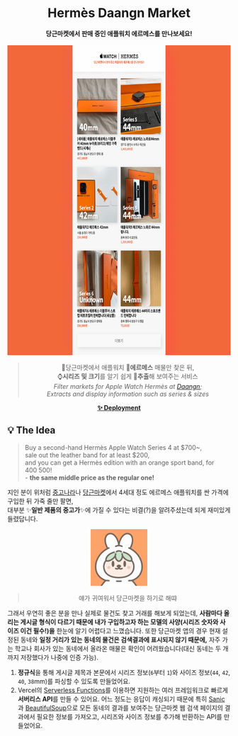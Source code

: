 <h1 align="center">
  Hermès Daangn Market
</h1>

<div align="center">
  <strong>
    당근마켓에서 판매 중인 애플워치 에르메스를 만나보세요!
  </strong>
  <br />
  <br />
  <a href="https://hermes-daangn.vercel.app/">
    <img src="./docs/images/preview.png" alt="Preview image of deployed application" height="700px" width="700px" />
  </a>
  <blockquote>
    🥕당근마켓에서 애플워치 🎠<strong>에르메스</strong> 매물만 찾은 뒤,<br />
    ⌚️<strong>시리즈 및 크기</strong>를 알기 쉽게 💉<strong>추출</strong>해 보여주는 서비스<br />
    <i>
      Filter markets for Apple Watch Hermès at <a href="https://www.daangn.com/">Daangn</a>;<br />
      Extracts and display information such as series & sizes
    </i>
  </blockquote>
</div>

<p align="center">
  <a href="https://hermes-daangn.vercel.app/">
    <strong>✨ Deployment</strong>
  </a>
</p>

## 💡 The Idea

> Buy a second-hand Hermès Apple Watch Series 4 at $700~,<br />
> sale out the leather band for at least $200,<br />
> and you can get a Hermès edition with an orange sport band, for $400~$500!
> <br />- **the same middle price as the regular one!**

지인 분이 위처럼 [중고나라](https://www.joongna.com/)나 [당근마켓](https://www.daangn.com/)에서 4세대 정도 에르메스 애플워치를 싼 가격에 구입한 뒤 가죽 줄만 팔면,<br />
대부분 ✨<strong>일반 제품의 중고가</strong>✨에 가질 수 있다는 비결(?)을 알려주셨는데 되게 재미있게 들렸답니다.

<div align="center">
  <img alt="당근마켓 당근이" src="docs/images/daangn.png" width="128">
  <blockquote>얘가 귀여워서 당근마켓을 하기로 해땨</blockquote>
</div>

그래서 우연히 좋은 분을 만나 실제로 물건도 찾고 거래를 해보게 되었는데, **사람마다 올리는 게시글 형식이 다르기 때문에 내가 구입하고자 하는 모델의 사양(시리즈 숫자와 사이즈 이건 필수!)을** 한눈에 알기 어렵다고 느꼈습니다. 또한 당근마켓 앱의 경우 현재 설정된 동네와 **일정 거리가 있는 동네의 물건은 검색결과에 표시되지 않기 때문에,** 자주 가는 학교나 회사가 있는 동네에서 올라온 매물은 확인이 어려웠습니다(대신 동네는 두 개까지 저장했다가 나중에 인증 가능).

1. <strong>정규식</strong>을 통해 게시글 제목과 본문에서 시리즈 정보(`6`부터 `1`)와 사이즈 정보(`44`, `42`, `40`, `38`mm)를 파싱할 수 있도록 만들었어요.
2. Vercel의 [Serverless Functions](https://vercel.com/docs/serverless-functions/introduction)를 이용하면 지원하는 여러 프레임워크로 빠르게 <strong>서버리스 API</strong>를 만들 수 있어요. 어느 정도는 응답이 캐싱되기 때문에 특히 [Sanic](https://sanic.readthedocs.io/en/latest/)과 [BeautifulSoup](https://www.crummy.com/software/BeautifulSoup/bs4/doc/)으로 모든 동네의 결과를 보여주는 당근마켓 웹 검색 페이지의 결과에서 필요한 정보를 가져오고, 시리즈와 사이즈 정보를 추가해 반환하는 API를 만들었어요.
